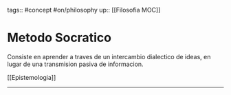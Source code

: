 tags:: #concept  #on/philosophy
up:: [[Filosofia MOC]]
# Metodo Socratico
Consiste en aprender a traves de un intercambio dialectico de ideas, en lugar de una transmision pasiva de informacion.

[[Epistemologia]]
___
